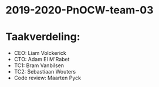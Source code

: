 # 2019-2020-PnOCW-team-03

# Taakverdeling:
* CEO: Liam Volckerick
* CTO: Adam El M'Rabet
* TC1: Bram Vanbilsen
* TC2: Sebastiaan Wouters
* Code review: Maarten Pyck
